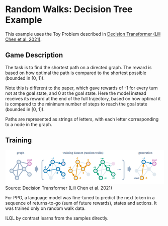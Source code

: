 # Random Walks: Decision Tree Example

This example uses the Toy Problem described in [Decision Transformer (Lili Chen
et al. 2021)](https://arxiv.org/abs/2106.01345).

## Game Description

The task is to find the shortest path on a directed graph. The reward is based
on how optimal the path is compared to the shortest possible (bounded in [0,
1]).

Note this is different to the paper, which gave rewards of -1 for every
turn not at the goal state, and 0 at the goal state. Here the model instead
receives its reward at the end of the full trajectory, based on how optimal it
is compared to the minimum number of steps to reach the goal state (bounded in
[0, 1]).

Paths are represented as strings of letters, with each letter corresponding to a
node in the graph.

## Training

![Graph Example](graph-example.png)
Source: Decision Transformer (Lili Chen et al. 2021)

For PPO, a language model was fine-tuned to predict the next token in a sequence
of returns-to-go (sum of future rewards), states and actions. It was trained
only on random walk data.

ILQL by contrast learns from the samples directly.

